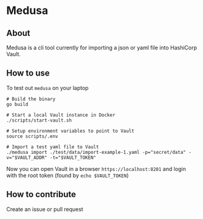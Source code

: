 # Medusa

## About
Medusa is a cli tool currently for importing a json or yaml file into HashiCorp Vault.

## How to use
To test out `medusa` on your laptop
```
# Build the binary
go build

# Start a local Vault instance in Docker
./scripts/start-vault.sh

# Setup environment variables to point to Vault
source scripts/.env

# Import a test yaml file to Vault
./medusa import ./test/data/import-example-1.yaml -p="secret/data" -v="$VAULT_ADDR" -t="$VAULT_TOKEN"
``` 

Now you can open Vault in a browser `https://localhost:8201` and login with the root token (found by `echo $VAULT_TOKEN`)

## How to contribute
Create an issue or pull request
